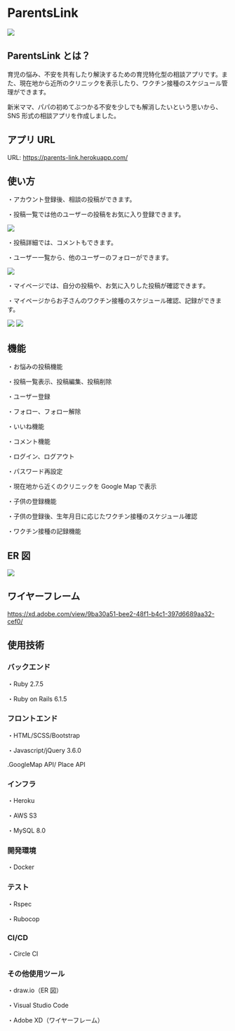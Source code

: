 # ParentsLink

<img src="/assets/images/toppage.png">

## ParentsLink とは？

育児の悩み、不安を共有したり解決するための育児特化型の相談アプリです。また、現在地から近所のクリニックを表示したり、ワクチン接種のスケジュール管理ができます。

新米ママ、パパの初めてぶつかる不安を少しでも解消したいという思いから、SNS 形式の相談アプリを作成しました。

## アプリ URL

URL: https://parents-link.herokuapp.com/

## 使い方

・アカウント登録後、相談の投稿ができます。

・投稿一覧では他のユーザーの投稿をお気に入り登録できます。

<img src="/assets/images/readme1.png">

・投稿詳細では、コメントもできます。

・ユーザー一覧から、他のユーザーのフォローができます。

<img src="/assets/images/readme2.png">

・マイページでは、自分の投稿や、お気に入りした投稿が確認できます。

・マイページからお子さんのワクチン接種のスケジュール確認、記録ができます。

<img src="/assets/images/readme3.pmg">
<img src="/assets/images/readme4.png">

## 機能

・お悩みの投稿機能

・投稿一覧表示、投稿編集、投稿削除

・ユーザー登録

・フォロー、フォロー解除

・いいね機能

・コメント機能

・ログイン、ログアウト

・パスワード再設定

・現在地から近くのクリニックを Google Map で表示

・子供の登録機能

・子供の登録後、生年月日に応じたワクチン接種のスケジュール確認

・ワクチン接種の記録機能

## ER 図

<img src="/assets/images/ER図.png">

## ワイヤーフレーム

https://xd.adobe.com/view/9ba30a51-bee2-48f1-b4c1-397d6689aa32-cef0/

## 使用技術

### バックエンド

・Ruby 2.7.5

・Ruby on Rails 6.1.5

### フロントエンド

・HTML/SCSS/Bootstrap

・Javascript/jQuery 3.6.0

.GoogleMap API/ Place API

### インフラ

・Heroku

・AWS S3

・MySQL 8.0

### 開発環境

・Docker

### テスト

・Rspec

・Rubocop

### CI/CD

・Circle CI

### その他使用ツール

・draw.io（ER 図）

・Visual Studio Code

・Adobe XD（ワイヤーフレーム）
